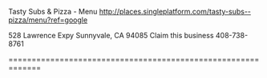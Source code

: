 Tasty Subs & Pizza - Menu
http://places.singleplatform.com/tasty-subs--pizza/menu?ref=google

528 Lawrence Expy
Sunnyvale, CA 94085
Claim this business
408-738-8761

=============================================================
